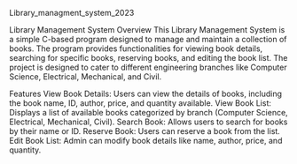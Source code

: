 Library_managment_system_2023

Library Management System Overview This Library Management System is a simple C-based program designed to manage and maintain a collection of books. The program provides functionalities for viewing book details, searching for specific books, reserving books, and editing the book list. The project is designed to cater to different engineering branches like Computer Science, Electrical, Mechanical, and Civil.

Features View Book Details: Users can view the details of books, including the book name, ID, author, price, and quantity available. View Book List: Displays a list of available books categorized by branch (Computer Science, Electrical, Mechanical, Civil). Search Book: Allows users to search for books by their name or ID. Reserve Book: Users can reserve a book from the list. Edit Book List: Admin can modify book details like name, author, price, and quantity.
